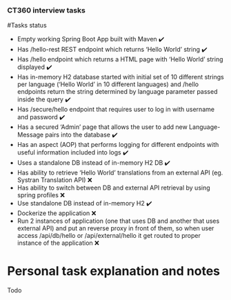 ### CT360 interview tasks

#Tasks status
* Empty working Spring Boot App built with Maven :heavy_check_mark:
* Has /hello-rest REST endpoint which returns ‘Hello World’ string :heavy_check_mark:
* Has /hello endpoint which returns a HTML page with ‘Hello World’ string displayed :heavy_check_mark:
* Has in-memory H2 database started with initial set of 10 different strings per language (‘Hello World’ in 10 different languages) and /hello endpoints return the string determined by language parameter passed inside the query :heavy_check_mark:
* Has /secure/hello endpoint that requires user to log in with username and password :heavy_check_mark:
* Has a secured ‘Admin’ page that allows the user to add new Language-Message pairs into the database :heavy_check_mark:
* Has an aspect (AOP) that performs logging for different endpoints with useful information included into logs :heavy_check_mark:
* Uses a standalone DB instead of in-memory H2 DB :heavy_check_mark:
* Has ability to retrieve ‘Hello World’ translations from an external API (eg. Systran Translation API) :x:
* Has ability to switch between DB and external API retrieval by using spring profiles :x:
* Use standalone DB instead of in-memory H2 :heavy_check_mark:
* Dockerize the application :x:
* Run 2 instances of application (one that uses DB and another that uses external API) and put an reverse proxy in front of them, so when user access /api/db/hello or /api/external/hello it get routed to proper instance of the application :x:


# Personal task explanation and notes 
Todo